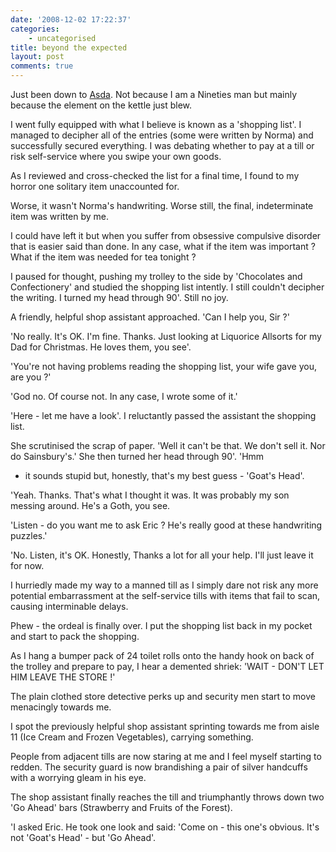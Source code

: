 ```yaml
---
date: '2008-12-02 17:22:37'
categories:
    - uncategorised
title: beyond the expected
layout: post
comments: true
---
```

Just been down to
[Asda](http://www.nbrightside.com/blog/2007/10/16/just-do-what-you-are-told-3).
Not because I am a Nineties man but mainly because the element on the
kettle just blew.

I went fully equipped with what I believe is known as a 'shopping list'.
I managed to decipher all of the entries (some were written by Norma)
and successfully secured everything. I was debating whether to pay at a
till or risk self-service where you swipe your own goods.

As I reviewed and cross-checked the list for a final time, I found to my
horror one solitary item unaccounted for.

Worse, it wasn't Norma's handwriting. Worse still, the final,
indeterminate item was written by me.

I could have left it but when you suffer from obsessive compulsive
disorder that is easier said than done. In any case, what if the item
was important ? What if the item was needed for tea tonight ?

I paused for thought, pushing my trolley to the side by 'Chocolates and
Confectionery' and studied the shopping list intently. I still couldn't
decipher the writing. I turned my head through 90'. Still no joy.

A friendly, helpful shop assistant approached. 'Can I help you, Sir ?'

'No really. It's OK. I'm fine. Thanks. Just looking at Liquorice
Allsorts for my Dad for Christmas. He loves them, you see'.

'You're not having problems reading the shopping list, your wife gave
you, are you ?'

'God no. Of course not. In any case, I wrote some of it.'

'Here - let me have a look'. I reluctantly passed the assistant the
shopping list.

She scrutinised the scrap of paper. 'Well it can't be that. We don't
sell it. Nor do Sainsbury's.' She then turned her head through 90'. 'Hmm
- it sounds stupid but, honestly, that's my best guess - 'Goat's Head'.

'Yeah. Thanks. That's what I thought it was. It was probably my son
messing around. He's a Goth, you see.

'Listen - do you want me to ask Eric ? He's really good at these
handwriting puzzles.'

'No. Listen, it's OK. Honestly, Thanks a lot for all your help. I'll
just leave it for now.

I hurriedly made my way to a manned till as I simply dare not risk any
more potential embarrassment at the self-service tills with items that
fail to scan, causing interminable delays.

Phew - the ordeal is finally over. I put the shopping list back in my
pocket and start to pack the shopping.

As I hang a bumper pack of 24 toilet rolls onto the handy hook on back
of the trolley and prepare to pay, I hear a demented shriek: 'WAIT -
DON'T LET HIM LEAVE THE STORE !'

The plain clothed store detective perks up and security men start to
move menacingly towards me.

I spot the previously helpful shop assistant sprinting towards me from
aisle 11 (Ice Cream and Frozen Vegetables), carrying something.

People from adjacent tills are now staring at me and I feel myself
starting to redden. The security guard is now brandishing a pair of
silver handcuffs with a worrying gleam in his eye.

The shop assistant finally reaches the till and triumphantly throws down
two 'Go Ahead' bars (Strawberry and Fruits of the Forest).

'I asked Eric. He took one look and said: 'Come on - this one's obvious.
It's not 'Goat's Head' - but 'Go Ahead'.

